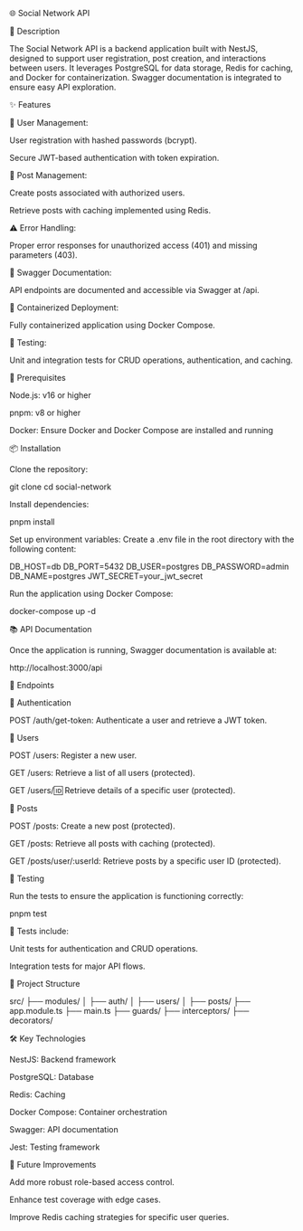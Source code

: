🌐 Social Network API

📝 Description

The Social Network API is a backend application built with NestJS, designed to support user registration, post creation, and interactions between users. It leverages PostgreSQL for data storage, Redis for caching, and Docker for containerization. Swagger documentation is integrated to ensure easy API exploration.

✨ Features

👥 User Management:

User registration with hashed passwords (bcrypt).

Secure JWT-based authentication with token expiration.

📝 Post Management:

Create posts associated with authorized users.

Retrieve posts with caching implemented using Redis.

⚠️ Error Handling:

Proper error responses for unauthorized access (401) and missing parameters (403).

📖 Swagger Documentation:

API endpoints are documented and accessible via Swagger at /api.

🐳 Containerized Deployment:

Fully containerized application using Docker Compose.

🧪 Testing:

Unit and integration tests for CRUD operations, authentication, and caching.

🔧 Prerequisites

Node.js: v16 or higher

pnpm: v8 or higher

Docker: Ensure Docker and Docker Compose are installed and running

📦 Installation

Clone the repository:

git clone <repository-url>
cd social-network

Install dependencies:

pnpm install

Set up environment variables:
Create a .env file in the root directory with the following content:

DB_HOST=db
DB_PORT=5432
DB_USER=postgres
DB_PASSWORD=admin
DB_NAME=postgres
JWT_SECRET=your_jwt_secret

Run the application using Docker Compose:

docker-compose up -d

📚 API Documentation

Once the application is running, Swagger documentation is available at:

http://localhost:3000/api

📌 Endpoints

🔐 Authentication

POST /auth/get-token: Authenticate a user and retrieve a JWT token.

👤 Users

POST /users: Register a new user.

GET /users: Retrieve a list of all users (protected).

GET /users/:id: Retrieve details of a specific user (protected).

📝 Posts

POST /posts: Create a new post (protected).

GET /posts: Retrieve all posts with caching (protected).

GET /posts/user/:userId: Retrieve posts by a specific user ID (protected).

🧪 Testing

Run the tests to ensure the application is functioning correctly:

pnpm test

🧪 Tests include:

Unit tests for authentication and CRUD operations.

Integration tests for major API flows.

📁 Project Structure

src/
├── modules/
│   ├── auth/
│   ├── users/
│   ├── posts/
├── app.module.ts
├── main.ts
├── guards/
├── interceptors/
├── decorators/

🛠️ Key Technologies

NestJS: Backend framework

PostgreSQL: Database

Redis: Caching

Docker Compose: Container orchestration

Swagger: API documentation

Jest: Testing framework

🚀 Future Improvements

Add more robust role-based access control.

Enhance test coverage with edge cases.

Improve Redis caching strategies for specific user queries.
